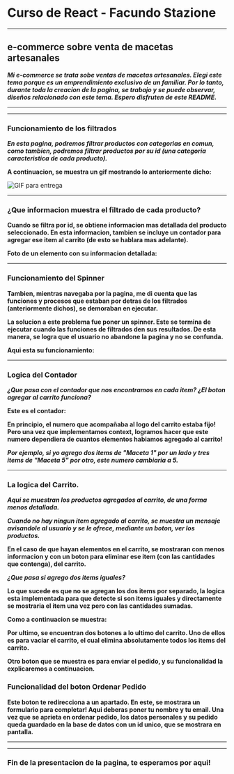 # Curso de React - Facundo Stazione
---
## e-commerce sobre venta de macetas artesanales

__*Mi e-commerce se trata sobe ventas de macetas artesanales. Elegi este tema porque es un emprendimiento exclusivo de un familiar. Por lo tanto, durante toda la creacion de la pagina, se trabajo y se puede observar, diseños relacionado con este tema. Espero disfruten de este README.*__

---
---

### Funcionamiento de los filtrados

__*En esta pagina, podremos filtrar productos con categorias en comun, como tambien, podremos filtrar productos por su id (una categoria caracteristica de cada producto).*__

**A continuacion, se muestra un gif mostrando lo anteriormente dicho:**

![GIF para entrega](https://github.com/FakuStt/CursoReact/assets/138645047/3f77fb10-b12e-45ce-803d-36f30eff0113)

---
### ¿Que informacion muestra el filtrado de cada producto?

__Cuando se filtra por id, se obtiene informacion mas detallada del producto seleccionado. En esta informacion, tambien se incluye un contador para agregar ese item al carrito (de esto se hablara mas adelante).__

**Foto de un elemento con su informacion detallada:**


---
### Funcionamiento del Spinner

__Tambien, mientras navegaba por la pagina, me di cuenta que las funciones y procesos que estaban por detras de los filtrados (anteriormente dichos), se demoraban en ejecutar.__

**La solucion a este problema fue poner un spinner. Este se termina de ejecutar cuando las funciones de filtrados den sus resultados. De esta manera, se logra que el usuario no abandone la pagina y no se confunda.**

__**Aqui esta su funcionamiento:**__


---
### Logica del Contador

__*¿Que pasa con el contador que nos encontramos en cada item? ¿El boton agregar al carrito funciona?*__

**Este es el contador:**

__En principio, el numero que acompañaba al logo del carrito estaba fijo! Pero una vez que implementamos context, logramos hacer que este numero dependiera de cuantos elementos habiamos agregado al carrito!__

__*Por ejemplo, si yo agrego dos items de "Maceta 1" por un lado y tres items de "Maceta 5" por otro, este numero cambiaria a 5.*__

---

### La logica del Carrito.


__*Aqui se muestran los productos agregados al carrito, de una forma menos detallada.*__

__*Cuando no hay ningun item agregado al carrito, se muestra un mensaje avisandole al usuario y se le ofrece, mediante un boton, ver los productos.*__

__En el caso de que hayan elementos en el carrito, se mostraran con menos informacion y con un boton para eliminar ese item (con las cantidades que contenga), del carrito.__

__*¿Que pasa si agrego dos items iguales?*__

__**Lo que sucede es que no se agregan los dos items por separado, la logica esta implementada para que detecte si son items iguales y directamente se mostraria el item una vez pero con las cantidades sumadas.**__

**Como a continuacion se muestra:**

__Por ultimo, se encuentran dos botones a lo ultimo del carrito. Uno de ellos es para vaciar el carrito, el cual elimina absolutamente todos los items del carrito.__

__Otro boton que se muestra es para enviar el pedido, y su funcionalidad la explicaremos a continuacion.__

### Funcionalidad del boton Ordenar Pedido

__Este boton te redirecciona a un apartado. En este, se mostrara un formulario para completar! Aqui deberas poner tu nombre y tu email. Una vez que se aprieta en ordenar pedido, los datos personales y su pedido queda guardado en la base de datos con un id unico, que se mostrara en pantalla.__

---
---


### Fin de la presentacion de la pagina, te esperamos por aqui!



